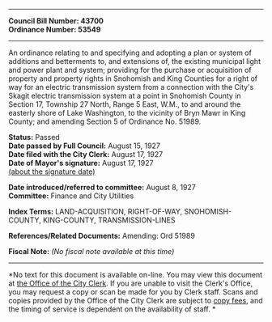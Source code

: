 * * * * *  
  
**Council Bill Number: [](#h0)[](#h2)43700**   
**Ordinance Number: 53549**  
  
* * * * *  
  
An ordinance relating to and specifying and adopting a plan or system of additions and betterments to, and extensions of, the existing municipal light and power plant and system; providing for the purchase or acquisition of property and property rights in Snohomish and King Counties for a right of way for an electric transmission system from a connection with the City's Skagit electric transmission system at a point in Snohomish County in Section 17, Township 27 North, Range 5 East, W.M., to and around the easterly shore of Lake Washington, to the vicinity of Bryn Mawr in King County; and amending Section 5 of Ordinance No. 51989.  
  
**Status:** Passed   
**Date passed by Full Council:** August 15, 1927   
**Date filed with the City Clerk:** August 17, 1927   
**Date of Mayor's signature:** August 17, 1927   
[(about the signature date)](/~public/approvaldate.htm)   
  
  
**Date introduced/referred to committee:** August 8, 1927   
**Committee:** Finance and City Utilities   
  
**Index Terms:** LAND-ACQUISITION, RIGHT-OF-WAY, SNOHOMISH-COUNTY, KING-COUNTY, TRANSMISSION-LINES  
  
**References/Related Documents:** Amending: Ord 51989  
  
**Fiscal Note:** *(No fiscal note available at this time)*  
  
* * * * *  
  
*No text for this document is available on-line. You may view this document at [the Office of the City Clerk](http://www.seattle.gov/leg/clerk/contactUs.htm). If you are unable to visit the Clerk's Office, you may request a copy or scan be made for you by Clerk staff. Scans and copies provided by the Office of the City Clerk are subject to [copy fees](http://clerk.seattle.gov/~public/clerkfees.htm), and the timing of service is dependent on the availability of staff. *  
  
  
